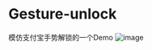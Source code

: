 # Gesture-unlock
模仿支付宝手势解锁的一个Demo
 ![image](https://github.com/yuanye1128/dotvim/raw/master/image/111.gif)
